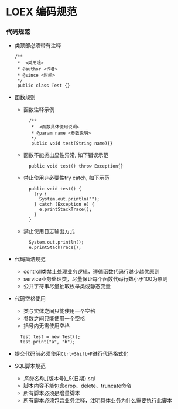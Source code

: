 # LOEX 编码规范

### 代码规范
- 类顶部必须带有注释
  ```
  /**
   *  <类用途>
   * @author <作者>
   * @since <时间>
   */
   public class Test {}
   ```
- 函数规则
  * 函数注释示例
      ```
        /**
         *  <函数具体使用说明>
         * @param name <参数说明>
         */
         public void test(String name){}
      ```
  * 函数不能抛出显性异常, 如下错误示范
    ```
      public void test() throw Exception{}
    ```
  * 禁止使用非必要性try catch, 如下示范
    ```
      public void test() {
        try {
          System.out.println("");
        } catch (Exception e) {
          e.printStackTrace();
        }
      }
    ```
  * 禁止使用日志输出方式
    ```
      System.out.println();
      e.printStackTrace();
    ```
- 代码简洁规范
  * controll类禁止处理业务逻辑，遵循函数代码行越少越优原则
  * service业务处理类，尽量保证每个函数代码行数小于100为原则
  * 公共字符串尽量抽取枚举类或静态变量
   
- 代码空格使用
  * 类与实体之间只能使用一个空格
  * 参数之间只能使用一个空格
  * 括号内无需使用空格
  ```
    Test test = new Test();
    test.print("a", "b");
  ```
- 提交代码前必须使用```Ctrl+Shift+F```进行代码格式化

- SQL脚本规范
  * ${系统名称}\_${版本号}\_${日期}.sql
  * 脚本内容不能包含drop、delete、truncate命令
  * 所有脚本必须是增量脚本
  * 所有脚本必须包含业务注释，注明具体业务为什么需要执行此脚本
  
  

